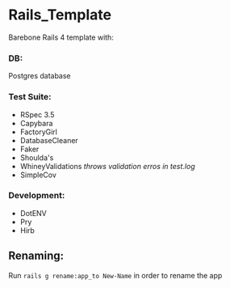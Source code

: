 # Rails_Template
Barebone Rails 4 template with:

### DB:
Postgres database

### Test Suite:
 * RSpec 3.5
 * Capybara
 * FactoryGirl
 * DatabaseCleaner
 * Faker
 * Shoulda's
 * WhineyValidations _throws validation erros in test.log_
 * SimpleCov

### Development:
 * DotENV
 * Pry
 * Hirb

## Renaming:
Run `rails g rename:app_to New-Name` in order to rename the app
